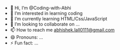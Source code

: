 - 👋 Hi, I’m @Coding-with-Abhi
- 👀 I’m interested in learning coding
- 🌱 I’m currently learning HTML/Css/JavaScript
- 💞️ I’m looking to collaborate on ...
- 📫 How to reach me abhishek.lall0111@gmail.com
- 😄 Pronouns: ...
- ⚡ Fun fact: ...

<!---
Coding-with-Abhi/Coding-with-Abhi is a ✨ special ✨ repository because its `README.md` (this file) appears on your GitHub profile.
You can click the Preview link to take a look at your changes.
--->

